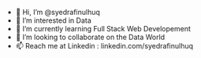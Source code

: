 - 👋 Hi, I’m @syedrafinulhuq
- 👀 I’m interested in Data
- 🌱 I’m currently learning Full Stack Web Developement
- 💞️ I’m looking to collaborate on the Data World
- 📫 Reach me at Linkedin : linkedin.com/syedrafinulhuq

